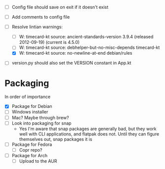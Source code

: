 - [ ] Config file should save on exit if it doesn't exist
- [ ] Add comments to config file

- [ ] Resolve lintian warnings:
  - [ ] W: timecard-kt source: ancient-standards-version 3.9.4 (released 2012-09-19) (current is 4.5.0)
  - [ ] W: timecard-kt source: debhelper-but-no-misc-depends timecard-kt
  - [x] W: timecard-kt source: no-newline-at-end debian/rules

- [ ] version.py should also set the VERSION constant in App.kt



# Packaging
In order of importance
- [x] Package for Debian
- [ ] Windows installer
- [ ] Mac? Maybe through brew?
- [ ] Look into packaging for snap
  - Yes I'm aware that snap packages are generally bad, but they work well with CLI applications, and flatpak does not. Until they can figure themselves out, snap packages it is
- [ ] Package for Fedora
  - [ ] Copr repo?
- [ ] Package for Arch
  - [ ] Upload to the AUR

